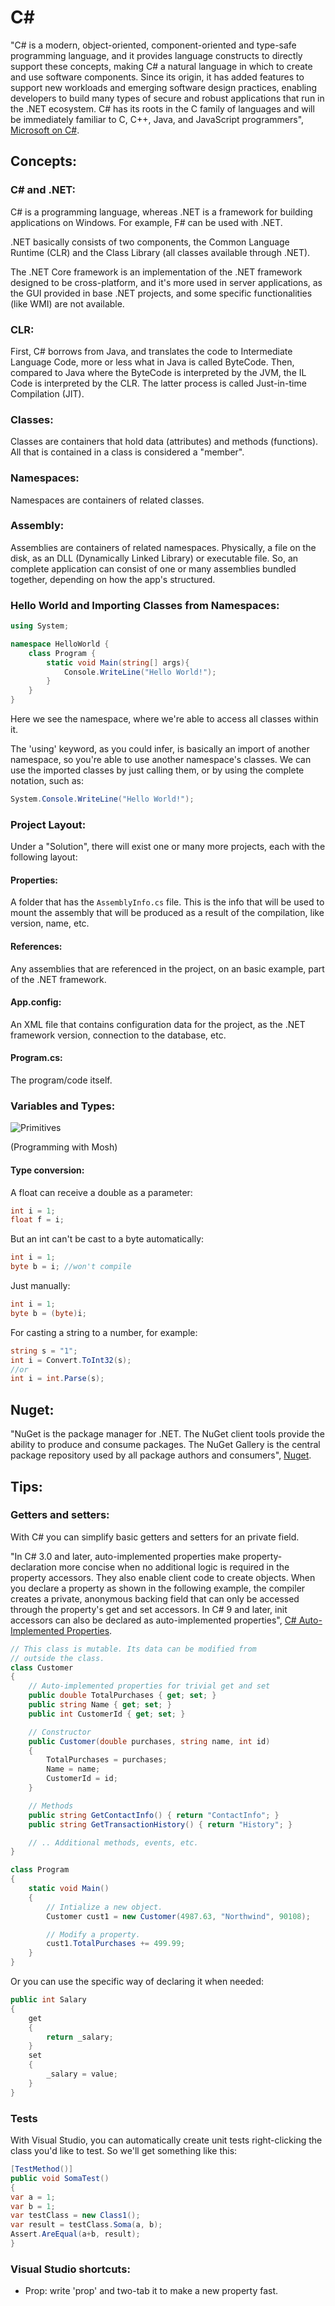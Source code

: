 # C#

"C# is a modern, object-oriented, component-oriented and type-safe programming language, and it provides language constructs to directly support these concepts, making C# a natural language in which to create and use software components. Since its origin, it has added features to support new workloads and emerging software design practices, enabling developers to build many types of secure and robust applications that run in the .NET ecosystem. C# has its roots in the C family of languages and will be immediately familiar to C, C++, Java, and JavaScript programmers", [Microsoft on C#](https://docs.microsoft.com/en-us/dotnet/csharp/tour-of-csharp/).

## Concepts:

### C# and .NET:

C# is a programming language, whereas .NET is a framework for building applications on Windows. For example, F# can be used with .NET.

.NET basically consists of two components, the Common Language Runtime (CLR) and the Class Library (all classes available through .NET).

The .NET Core framework is an implementation of the .NET framework designed to be cross-platform, and it's more used in server applications, as the GUI provided in base .NET projects, and some specific functionalities (like WMI) are not available.

### CLR:

First, C# borrows from Java, and translates the code to Intermediate Language Code, more or less what in Java is called ByteCode. Then, compared to Java where the ByteCode is interpreted by the JVM, the IL Code is interpreted by the CLR. The latter process is called Just-in-time Compilation (JIT).

### Classes:

Classes are containers that hold data (attributes) and methods (functions). All that is contained in a class is considered a "member".

### Namespaces:

Namespaces are containers of related classes.

### Assembly:

Assemblies are containers of related namespaces. Physically, a file on the disk, as an DLL (Dynamically Linked Library) or executable file. So, an complete application can consist of one or many assemblies bundled together, depending on how the app's structured.

### Hello World and Importing Classes from Namespaces:

```C#
using System;

namespace HelloWorld {
    class Program {
        static void Main(string[] args){
            Console.WriteLine("Hello World!");
        }
    }
}
```

Here we see the namespace, where we're able to access all classes within it.

The 'using' keyword, as you could infer, is basically an import of another namespace, so you're able to use another namespace's classes. We can use the imported classes by just calling them, or by using the complete notation, such as:

```C#
System.Console.WriteLine("Hello World!");
```

### Project Layout:

Under a "Solution", there will exist one or many more projects, each with the following layout:

#### Properties:

A folder that has the `AssemblyInfo.cs` file. This is the info that will be used to mount the assembly that will be produced as a result of the compilation, like version, name, etc.

#### References:

Any assemblies that are referenced in the project, on an basic example, part of the .NET framework.

#### App.config:

An XML file that contains configuration data for the project, as the .NET framework version, connection to the database, etc.

#### Program.cs:

The program/code itself.

### Variables and Types:

![Primitives](./cSharpAssets/primitives.png?raw=true)

(Programming with Mosh)

#### Type conversion:

A float can receive a double as a parameter:

```c#
int i = 1;
float f = i;
```

But an int can't be cast to a byte automatically:

```c#
int i = 1;
byte b = i; //won't compile
```

Just manually:

```c#
int i = 1;
byte b = (byte)i;
```

For casting a string to a number, for example:

```c#
string s = "1";
int i = Convert.ToInt32(s);
//or
int i = int.Parse(s);
```

## Nuget:

"NuGet is the package manager for .NET. The NuGet client tools provide the ability to produce and consume packages. The NuGet Gallery is the central package repository used by all package authors and consumers", [Nuget](https://www.nuget.org/).

## Tips:

### Getters and setters:

With C# you can simplify basic getters and setters for an private field.

"In C# 3.0 and later, auto-implemented properties make property-declaration more concise when no additional logic is required in the property accessors. They also enable client code to create objects. When you declare a property as shown in the following example, the compiler creates a private, anonymous backing field that can only be accessed through the property's get and set accessors. In C# 9 and later, init accessors can also be declared as auto-implemented properties", [C# Auto-Implemented Properties](https://docs.microsoft.com/en-us/dotnet/csharp/programming-guide/classes-and-structs/auto-implemented-properties).

```c#
// This class is mutable. Its data can be modified from
// outside the class.
class Customer
{
    // Auto-implemented properties for trivial get and set
    public double TotalPurchases { get; set; }
    public string Name { get; set; }
    public int CustomerId { get; set; }

    // Constructor
    public Customer(double purchases, string name, int id)
    {
        TotalPurchases = purchases;
        Name = name;
        CustomerId = id;
    }

    // Methods
    public string GetContactInfo() { return "ContactInfo"; }
    public string GetTransactionHistory() { return "History"; }

    // .. Additional methods, events, etc.
}

class Program
{
    static void Main()
    {
        // Intialize a new object.
        Customer cust1 = new Customer(4987.63, "Northwind", 90108);

        // Modify a property.
        cust1.TotalPurchases += 499.99;
    }
}
```

Or you can use the specific way of declaring it when needed:

```C#
public int Salary  
{  
    get  
    {  
        return _salary;  
    }  
    set  
    {  
        _salary = value;  
    }  
} 
```

### Tests

With Visual Studio, you can automatically create unit tests right-clicking the class you'd like to test. So we'll get something like this:

```c#
[TestMethod()]
public void SomaTest()
{
var a = 1;
var b = 1;
var testClass = new Class1();
var result = testClass.Soma(a, b);
Assert.AreEqual(a+b, result);
}
```

### Visual Studio shortcuts:

- Prop: write 'prop' and two-tab it to make a new property fast.
